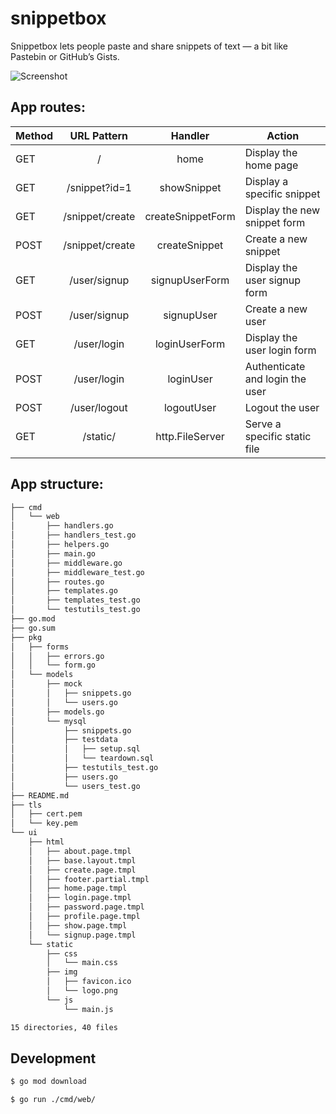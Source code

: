 # snippetbox

Snippetbox lets people paste
and share snippets of text — a bit like Pastebin or GitHub’s Gists.

![Screenshot](https://lets-go.alexedwards.net/sample/assets/img/01.00-01.png)

## App routes:

| Method |   URL Pattern   |      Handler      | Action                          |
| ------ | :-------------: | :---------------: | ------------------------------- |
| GET    |        /        |       home        | Display the home page           |
| GET    |  /snippet?id=1  |    showSnippet    | Display a specific snippet      |
| GET    | /snippet/create | createSnippetForm | Display the new snippet form    |
| POST   | /snippet/create |   createSnippet   | Create a new snippet            |
| GET    |  /user/signup   |  signupUserForm   | Display the user signup form    |
| POST   |  /user/signup   |    signupUser     | Create a new user               |
| GET    |   /user/login   |   loginUserForm   | Display the user login form     |
| POST   |   /user/login   |     loginUser     | Authenticate and login the user |
| POST   |  /user/logout   |    logoutUser     | Logout the user                 |
| GET    |    /static/     |  http.FileServer  | Serve a specific static file    |

## App structure:

```bash
├── cmd
│   └── web
│       ├── handlers.go
│       ├── handlers_test.go
│       ├── helpers.go
│       ├── main.go
│       ├── middleware.go
│       ├── middleware_test.go
│       ├── routes.go
│       ├── templates.go
│       ├── templates_test.go
│       └── testutils_test.go
├── go.mod
├── go.sum
├── pkg
│   ├── forms
│   │   ├── errors.go
│   │   └── form.go
│   └── models
│       ├── mock
│       │   ├── snippets.go
│       │   └── users.go
│       ├── models.go
│       └── mysql
│           ├── snippets.go
│           ├── testdata
│           │   ├── setup.sql
│           │   └── teardown.sql
│           ├── testutils_test.go
│           ├── users.go
│           └── users_test.go
├── README.md
├── tls
│   ├── cert.pem
│   └── key.pem
└── ui
    ├── html
    │   ├── about.page.tmpl
    │   ├── base.layout.tmpl
    │   ├── create.page.tmpl
    │   ├── footer.partial.tmpl
    │   ├── home.page.tmpl
    │   ├── login.page.tmpl
    │   ├── password.page.tmpl
    │   ├── profile.page.tmpl
    │   ├── show.page.tmpl
    │   └── signup.page.tmpl
    └── static
        ├── css
        │   └── main.css
        ├── img
        │   ├── favicon.ico
        │   └── logo.png
        └── js
            └── main.js

15 directories, 40 files
```

## Development

```bash
$ go mod download
```

```bash
$ go run ./cmd/web/
```
